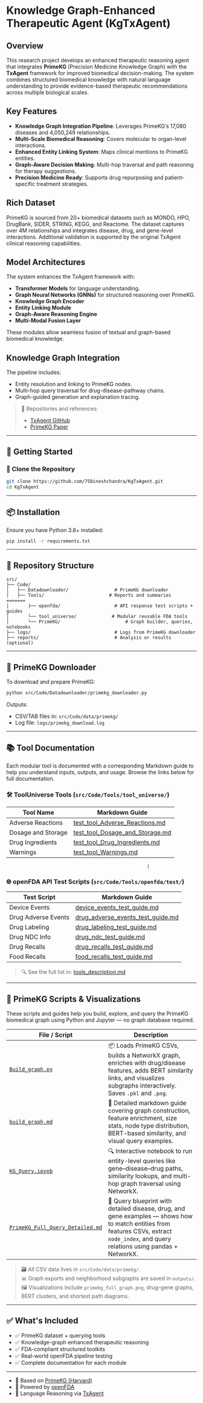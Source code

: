# **Knowledge Graph-Enhanced Therapeutic Agent (KgTxAgent)**

## **Overview**
This research project develops an enhanced therapeutic reasoning agent that integrates **PrimeKG** (Precision Medicine Knowledge Graph) with the **TxAgent** framework for improved biomedical decision-making. The system combines structured biomedical knowledge with natural language understanding to provide evidence-based therapeutic recommendations across multiple biological scales.

## **Key Features**

- **Knowledge Graph Integration Pipeline**: Leverages PrimeKG’s 17,080 diseases and 4,050,249 relationships.
- **Multi-Scale Biomedical Reasoning**: Covers molecular to organ-level interactions.
- **Enhanced Entity Linking System**: Maps clinical mentions to PrimeKG entities.
- **Graph-Aware Decision Making**: Multi-hop traversal and path reasoning for therapy suggestions.
- **Precision Medicine Ready**: Supports drug repurposing and patient-specific treatment strategies.

## **Rich Dataset**
PrimeKG is sourced from 20+ biomedical datasets such as MONDO, HPO, DrugBank, SIDER, STRING, KEGG, and Reactome. The dataset captures over 4M relationships and integrates disease, drug, and gene-level interactions. Additional validation is supported by the original TxAgent clinical reasoning capabilities.

## **Model Architectures**
The system enhances the TxAgent framework with:

- **Transformer Models** for language understanding.
- **Graph Neural Networks (GNNs)** for structured reasoning over PrimeKG.
- **Knowledge Graph Encoder**
- **Entity Linking Module**
- **Graph-Aware Reasoning Engine**
- **Multi-Modal Fusion Layer**

These modules allow seamless fusion of textual and graph-based biomedical knowledge.

## **Knowledge Graph Integration**
The pipeline includes:

- Entity resolution and linking to PrimeKG nodes.
- Multi-hop query traversal for drug-disease-pathway chains.
- Graph-guided generation and explanation tracing.

> 📎 Repositories and references:
> - [TxAgent GitHub](https://github.com/mims-harvard/TxAgent)
> - [PrimeKG Paper](https://www.nature.com/articles/s41597-023-01960-3)

---

## 🚀 Getting Started

### 📁 Clone the Repository

```bash
git clone https://github.com/75Dineshchandra/KgTxAgent.git
cd KgTxAgent
```

---

## 📦 Installation

Ensure you have Python 3.8+ installed:

```bash
pip install -r requirements.txt
```

---

## 📁 Repository Structure

```
src/
├── Code/
│   ├── Datadownloader/                 # PrimeKG downloader
│   ├── Tools/                        # Reports and summaries
=======
│       ├── openfda/                    # API response test scripts + guides
│       └── tool_universe/             # Modular reusable FDA tools
│       └── PrimeKG/                        # Graph builder, queries, notebooks
├── logs/                               # Logs from PrimeKG downloader
├── reports/                            # Analysis or results (optional)
```

---

## 🧬 PrimeKG Downloader

To download and prepare PrimeKG:

```bash
python src/Code/Datadownloader/primekg_downloader.py
```

Outputs:
- CSV/TAB files in: `src/Code/data/primekg/`
- Log file: `logs/primekg_download.log`

---

## 📚 Tool Documentation

Each modular tool is documented with a corresponding Markdown guide to help you understand inputs, outputs, and usage. Browse the links below for full documentation.

### 🛠 ToolUniverse Tools (`src/Code/Tools/tool_universe/`)

| Tool Name           | Markdown Guide                                                                                     |
|---------------------|----------------------------------------------------------------------------------------------------|
| Adverse Reactions   | [test_tool_Adverse_Reactions.md](src/Code/Tools/tool_universe/test/test_tool_Adverse_Reactions.md) |
| Dosage and Storage  | [test_tool_Dosage_and_Storage.md](src/Code/Tools/tool_universe/test/test_tool_Dosage_and_Storage.md) |
| Drug Ingredients    | [test_tool_Drug_Ingredients.md](src/Code/Tools/tool_universe/test/test_tool_Drug_Ingredients.md)   |
| Warnings            | [test_tool_Warnings.md](src/Code/Tools/tool_universe/test/test_tool_Warnings.md)                  |


                                                        |

### 🌐 openFDA API Test Scripts (`src/Code/Tools/openfda/test/`)

| Test Script            | Markdown Guide                                                                                 |
|------------------------|------------------------------------------------------------------------------------------------|
| Device Events          | [device_events_test_guide.md](src/Code/Tools/openfda/test/device_events_test_guide.md)         |
| Drug Adverse Events    | [drug_adverse_events_test_guide.md](src/Code/Tools/openfda/test/drug_adverse_events_test_guide.md) |
| Drug Labeling          | [drug_labeling_test_guide.md](src/Code/Tools/openfda/test/drug_labeling_test_guide.md)         |
| Drug NDC Info          | [drug_ndc_test_guide.md](src/Code/Tools/openfda/test/drug_ndc_test_guide.md)                   |
| Drug Recalls           | [drug_recalls_test_guide.md](src/Code/Tools/openfda/test/drug_recalls_test_guide.md)           |
| Food Recalls           | [food_recalls_test_guide.md](src/Code/Tools/openfda/test/food_recalls_test_guide.md)           |


> 🔍 See the full list in: [tools_description.md](src/Code/Tools/tool_universe/tools_description.md)
---

## 📘 PrimeKG Scripts & Visualizations

These scripts and guides help you build, explore, and query the PrimeKG biomedical graph using Python and Jupyter — no graph database required.

| File / Script                             | Description                                                                                                  |
|-------------------------------------------|--------------------------------------------------------------------------------------------------------------|
| [`Build_graph.py`](src/Code/PrimeKG/Build_graph.py) | 📦 Loads PrimeKG CSVs, builds a NetworkX graph, enriches with drug/disease features, adds BERT similarity links, and visualizes subgraphs interactively. Saves `.pkl` and `.png`. |
| [`build_graph.md`](src/Code/PrimeKG/build_graph.md) | 📘 Detailed markdown guide covering graph construction, feature enrichment, size stats, node type distribution, BERT-based similarity, and visual query examples. |
| [`KG_Query.ipynb`](src/Code/PrimeKG/KG_Query.ipynb) | 🔍 Interactive notebook to run entity-level queries like gene–disease–drug paths, similarity lookups, and multi-hop graph traversal using NetworkX. |
| [`PrimeKG_Full_Query_Detailed.md`](src/Code/PrimeKG/PrimeKG_Full_Query_Detailed.md) | 📖 Query blueprint with detailed disease, drug, and gene examples — shows how to match entities from features CSVs, extract `node_index`, and query relations using pandas + NetworkX. |

> 🗃️ All CSV data lives in `src/Code/data/primekg/`.  
> 📊 Graph exports and neighborhood subgraphs are saved in `outputs/`.  
> 🖼️ Visualizations include `primekg_full_graph.png`, drug–gene graphs, BERT clusters, and shortest path diagrams.

---
## ✅ What's Included

- ✅ PrimeKG dataset + querying tools  
- ✅ Knowledge-graph enhanced therapeutic reasoning  
- ✅ FDA-compliant structured toolkits  
- ✅ Real-world openFDA pipeline testing  
- ✅ Complete documentation for each module  

---

- 📘 Based on [PrimeKG (Harvard)](https://github.com/mims-harvard/PrimeKG)  
- 💊 Powered by [openFDA](https://open.fda.gov)  
- 🤖 Language Reasoning via [TxAgent](https://github.com/mims-harvard/TxAgent)
